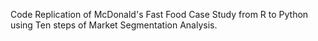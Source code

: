 Code Replication of McDonald's Fast Food Case Study from R to Python using Ten steps of Market Segmentation Analysis.
